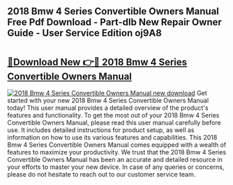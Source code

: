 ## 2018 Bmw 4 Series Convertible Owners Manual Free Pdf Download - Part-dlb New Repair Owner Guide - User Service Edition oj9A8

# <h2><a href="http://cf13870.oget.top/?id=2018+Bmw+4+Series+Convertible+Owners+Manual">🔗Download New 👉🔴 2018 Bmw 4 Series Convertible Owners Manual</a></h2>

[![2018 Bmw 4 Series Convertible Owners Manual new download](https://i.imgur.com/5g1atiW.png)](http://cf13870.oget.top/?id=2018+Bmw+4+Series+Convertible+Owners+Manual)
Get started with your new 2018 Bmw 4 Series Convertible Owners Manual today! This user manual provides a detailed overview of the product's features and functionality. To get the most out of your 2018 Bmw 4 Series Convertible Owners Manual, please read this user manual carefully before use. It includes detailed instructions for product setup, as well as information on how to use its various features and capabilities. This 2018 Bmw 4 Series Convertible Owners Manual comes equipped with a wealth of features to maximize your productivity. We trust that the 2018 Bmw 4 Series Convertible Owners Manual has been an accurate and detailed resource in your efforts to master your new device. In case of any queries or concerns, please do not hesitate to reach out to our customer service team.
